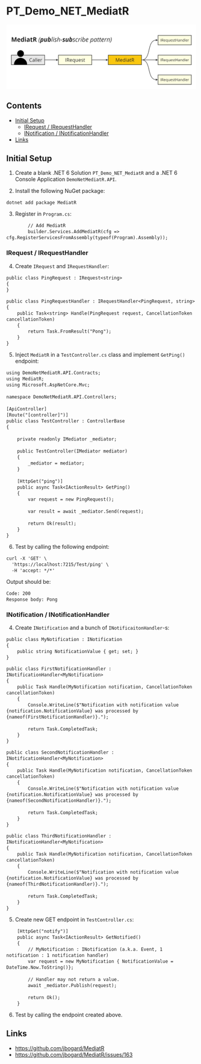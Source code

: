 # PT_Demo_NET_MediatR

![mediatr](./res/cover_mediatr.jpg)

## Contents
- [Initial Setup](#initial-setup)
    - [IRequest / IRequestHandler](#irequest--irequesthandler)
    - [INotification / INotificationHandler](#inotification--inotificationhandler)
- [Links](#links)

## Initial Setup

1. Create a blank .NET 6 Solution `PT_Demo_NET_MediatR` and a .NET 6 Console Application `DemoNetMediatR.API`.

2. Install the following NuGet package:

```
dotnet add package MediatR
```

3. Register in `Program.cs`:

```
        // Add MediatR
        builder.Services.AddMediatR(cfg => cfg.RegisterServicesFromAssembly(typeof(Program).Assembly));
```

### IRequest / IRequestHandler

4. Create `IRequest` and `IRequestHandler`:

```
public class PingRequest : IRequest<string>
{
}
```

```
public class PingRequestHandler : IRequestHandler<PingRequest, string>
{
    public Task<string> Handle(PingRequest request, CancellationToken cancellationToken)
    {
        return Task.FromResult("Pong");
    }
}

```

5. Inject `MediatR` in a `TestController.cs` class and implement `GetPing()` endpoint:

```
using DemoNetMediatR.API.Contracts;
using MediatR;
using Microsoft.AspNetCore.Mvc;

namespace DemoNetMediatR.API.Controllers;

[ApiController]
[Route("[controller]")]
public class TestController : ControllerBase
{

    private readonly IMediator _mediator;

    public TestController(IMediator mediator)
    {
        _mediator = mediator;
    }

    [HttpGet("ping")]
    public async Task<IActionResult> GetPing()
    {
        var request = new PingRequest();

        var result = await _mediator.Send(request);

        return Ok(result);
    }
}
```

6. Test by calling the following endpoint:

```
curl -X 'GET' \
  'https://localhost:7215/Test/ping' \
  -H 'accept: */*'
```

Output should be:

```
Code: 200
Response body: Pong
```

### INotification / INotificationHandler

4. Create `INotification` and a bunch of `INotificaitonHandler`-s:

```
public class MyNotification : INotification
{
    public string NotificationValue { get; set; }
}
```

```
public class FirstNotificationHandler : INotificationHandler<MyNotification>
{
    public Task Handle(MyNotification notification, CancellationToken cancellationToken)
    {
        Console.WriteLine($"Notification with notification value {notification.NotificationValue} was processed by {nameof(FirstNotificationHandler)}.");

        return Task.CompletedTask;
    }
}
```

```
public class SecondNotificationHandler : INotificationHandler<MyNotification>
{
    public Task Handle(MyNotification notification, CancellationToken cancellationToken)
    {
        Console.WriteLine($"Notification with notification value {notification.NotificationValue} was processed by {nameof(SecondNotificationHandler)}.");

        return Task.CompletedTask;
    }
}
```

```
public class ThirdNotificationHandler : INotificationHandler<MyNotification>
{
    public Task Handle(MyNotification notification, CancellationToken cancellationToken)
    {
        Console.WriteLine($"Notification with notification value {notification.NotificationValue} was processed by {nameof(ThirdNotificationHandler)}.");

        return Task.CompletedTask;
    }
}
```

5. Create new GET endpoint in `TestController.cs`:

```
    [HttpGet("notify")]
    public async Task<IActionResult> GetNotified()
    {
        // MyNotification : INotification (a.k.a. Event, 1 notification : 1 notification handler)
        var request = new MyNotification { NotificationValue = DateTime.Now.ToString()};

        // Handler may not return a value.
        await _mediator.Publish(request);

        return Ok();
    }
```

6. Test by calling the endpoint created above.

## Links
- https://github.com/jbogard/MediatR
- https://github.com/jbogard/MediatR/issues/163